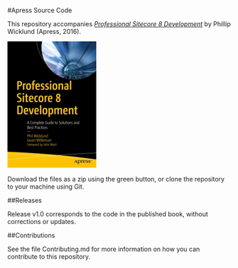 #Apress Source Code

This repository accompanies [*Professional Sitecore 8 Development*](http://www.apress.com/9781484222911) by Phillip Wicklund (Apress, 2016).

![Cover image](9781484222911.jpg)

Download the files as a zip using the green button, or clone the repository to your machine using Git.

##Releases

Release v1.0 corresponds to the code in the published book, without corrections or updates.

##Contributions

See the file Contributing.md for more information on how you can contribute to this repository.
